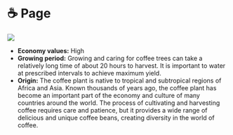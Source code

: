 # ☕ Page

![](https://fiwallets-organization.gitbook.io/\~gitbook/image?url=https%3A%2F%2Fcontent.gitbook.com%2Fcontent%2Fy39LOQQezVvERXFqNDkL%2Fblobs%2FeDKp2QC7q6gNV5hVHrkA%2Fcoffee\&width=768\&dpr=4\&quality=100\&sign=fbf25b98f270f0c127caa7c90df3d3d126c91bb65e2430accfdaaaa0d8d37195)

* **Economy values:** High
* **Growing period:** Growing and caring for coffee trees can take a relatively long time of about 20 hours to harvest. It is important to water at prescribed intervals to achieve maximum yield.
* **Origin:** The coffee plant is native to tropical and subtropical regions of Africa and Asia. Known thousands of years ago, the coffee plant has become an important part of the economy and culture of many countries around the world. The process of cultivating and harvesting coffee requires care and patience, but it provides a wide range of delicious and unique coffee beans, creating diversity in the world of coffee.
